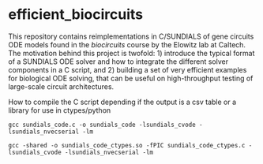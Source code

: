 # efficient_biocircuits

This repository contains reimplementations in C/SUNDIALS of gene circuits ODE models found in the *biocircuits* course by the Elowitz lab at Caltech. The motivation behind this project is twofold: 1) introduce the typical format of a SUNDIALS ODE solver and how to integrate the different solver components in a C script, and 2) building a set of very efficient examples for biological ODE solving, that can be useful on high-throughput testing of large-scale circuit architectures.

How to compile the C script depending if the output is a csv table or a library for use in ctypes/python

`gcc sundials_code.c -o sundials_code -lsundials_cvode -lsundials_nvecserial -lm`

`gcc -shared -o sundials_code_ctypes.so -fPIC sundials_code_ctypes.c -lsundials_cvode -lsundials_nvecserial -lm`
